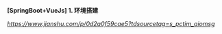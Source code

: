 **[SpringBoot+VueJs] 1. 环境搭建**

*https://www.jianshu.com/p/0d2a0f59cae5?tdsourcetag=s_pctim_aiomsg*

